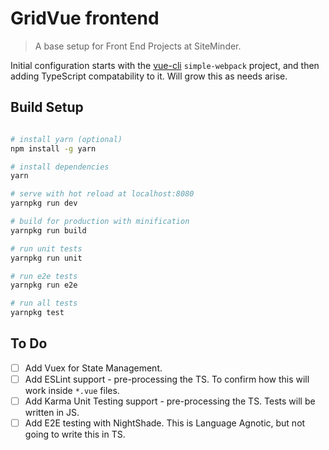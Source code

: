 # GridVue frontend

> A base setup for Front End Projects at SiteMinder.

Initial configuration starts with the [vue-cli](https://github.com/vuejs/vue-cli) `simple-webpack` project, and then adding TypeScript compatability to it. Will grow this as needs arise.

## Build Setup

``` bash

# install yarn (optional)
npm install -g yarn

# install dependencies
yarn

# serve with hot reload at localhost:8080
yarnpkg run dev

# build for production with minification
yarnpkg run build

# run unit tests
yarnpkg run unit

# run e2e tests
yarnpkg run e2e

# run all tests
yarnpkg test

```

## To Do

- [ ] Add Vuex for State Management.
- [ ] Add ESLint support - pre-processing the TS. To confirm how this will work inside `*.vue` files.
- [ ] Add Karma Unit Testing support - pre-processing the TS. Tests will be written in JS.
- [ ] Add E2E testing with NightShade. This is Language Agnotic, but not going to write this in TS.
